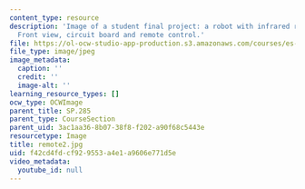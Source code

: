 ```yaml
---
content_type: resource
description: 'Image of a student final project: a robot with infrared remote control.
  Front view, circuit board and remote control.'
file: https://ol-ocw-studio-app-production.s3.amazonaws.com/courses/es-293-lego-robotics-spring-2007/f42cd4fdcf929553a4e1a9606e771d5e_remote2.jpg
file_type: image/jpeg
image_metadata:
  caption: ''
  credit: ''
  image-alt: ''
learning_resource_types: []
ocw_type: OCWImage
parent_title: SP.285
parent_type: CourseSection
parent_uid: 3ac1aa36-8b07-38f8-f202-a90f68c5443e
resourcetype: Image
title: remote2.jpg
uid: f42cd4fd-cf92-9553-a4e1-a9606e771d5e
video_metadata:
  youtube_id: null
---
```

